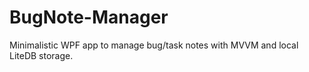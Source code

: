 # BugNote-Manager
Minimalistic WPF app to manage bug/task notes with MVVM and local LiteDB storage.
